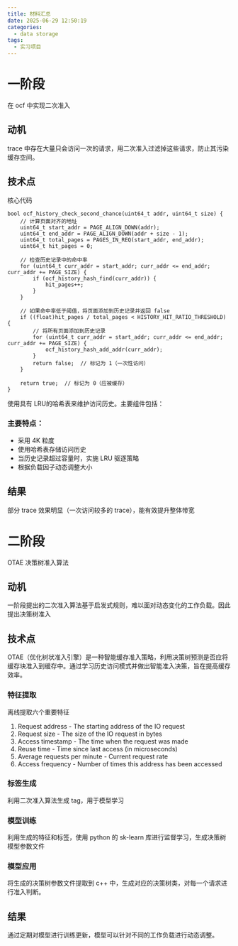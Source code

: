 ```yaml
---
title: 材料汇总
date: 2025-06-29 12:50:19
categories:
  - data storage
tags:
  - 实习项目
---
```


# 一阶段

在 ocf 中实现二次准入

## 动机

trace 中存在大量只会访问一次的请求，用二次准入过滤掉这些请求，防止其污染缓存空间。

## 技术点

核心代码

```
bool ocf_history_check_second_chance(uint64_t addr, uint64_t size) {
    // 计算页面对齐的地址
    uint64_t start_addr = PAGE_ALIGN_DOWN(addr);
    uint64_t end_addr = PAGE_ALIGN_DOWN(addr + size - 1);
    uint64_t total_pages = PAGES_IN_REQ(start_addr, end_addr);
    uint64_t hit_pages = 0;

    // 检查历史记录中的命中率
    for (uint64_t curr_addr = start_addr; curr_addr <= end_addr; curr_addr += PAGE_SIZE) {
        if (ocf_history_hash_find(curr_addr)) {
            hit_pages++;
        }
    }

    // 如果命中率低于阈值，将页面添加到历史记录并返回 false
    if ((float)hit_pages / total_pages < HISTORY_HIT_RATIO_THRESHOLD) {
        // 将所有页面添加到历史记录
        for (uint64_t curr_addr = start_addr; curr_addr <= end_addr; curr_addr += PAGE_SIZE) {
            ocf_history_hash_add_addr(curr_addr);
        }
        return false;  // 标记为 1（一次性访问）
    }

    return true;  // 标记为 0（应被缓存）
}
```

使用具有 LRU的哈希表来维护访问历史。主要组件包括：

### 主要特点：

- 采用 4K 粒度
- 使用哈希表存储访问历史
- 当历史记录超过容量时，实施 LRU 驱逐策略
- 根据负载因子动态调整大小

## 结果

部分 trace 效果明显（一次访问较多的 trace），能有效提升整体带宽

# 二阶段

OTAE 决策树准入算法

## 动机

一阶段提出的二次准入算法基于启发式规则，难以面对动态变化的工作负载。因此提出决策树准入

## 技术点

OTAE（优化树状准入引擎）是一种智能缓存准入策略，利用决策树预测是否应将缓存块准入到缓存中。通过学习历史访问模式并做出智能准入决策，旨在提高缓存效率。

### 特征提取

离线提取六个重要特征

1. Request address - The starting address of the IO request
2. Request size - The size of the IO request in bytes
3. Access timestamp - The time when the request was made
4. Reuse time - Time since last access (in microseconds)
5. Average requests per minute - Current request rate
6. Access frequency - Number of times this address has been accessed

### 标签生成

利用二次准入算法生成 tag，用于模型学习

### 模型训练

利用生成的特征和标签，使用 python 的 sk-learn 库进行监督学习，生成决策树模型参数文件

### 模型应用

将生成的决策树参数文件提取到 c++ 中，生成对应的决策树类，对每一个请求进行准入判断。

## 结果

通过定期对模型进行训练更新，模型可以针对不同的工作负载进行动态调整。